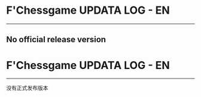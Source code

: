 # F'Chessgame UPDATA LOG - EN
---
No official release version
---
# F'Chessgame UPDATA LOG - EN
---
没有正式发布版本
